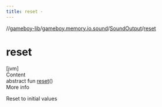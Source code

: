 ```yaml
---
title: reset -
---
```

//[gameboy-lib](../../index.md)/[gameboy.memory.io.sound](../index.md)/[SoundOutput](index.md)/[reset](reset.md)



# reset  
[jvm]  
Content  
abstract fun [reset](reset.md)()  
More info  


Reset to initial values

  



